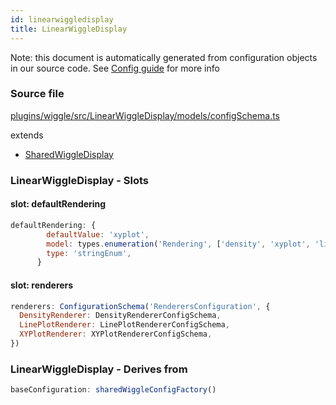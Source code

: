 ```yaml
---
id: linearwiggledisplay
title: LinearWiggleDisplay
---
```


Note: this document is automatically generated from configuration objects in our
source code. See [Config guide](/docs/config_guide) for more info

### Source file

[plugins/wiggle/src/LinearWiggleDisplay/models/configSchema.ts](https://github.com/GMOD/jbrowse-components/blob/main/plugins/wiggle/src/LinearWiggleDisplay/models/configSchema.ts)

extends

- [SharedWiggleDisplay](../sharedwiggledisplay)

### LinearWiggleDisplay - Slots

#### slot: defaultRendering

```js
defaultRendering: {
        defaultValue: 'xyplot',
        model: types.enumeration('Rendering', ['density', 'xyplot', 'line']),
        type: 'stringEnum',
      }
```

#### slot: renderers

```js
renderers: ConfigurationSchema('RenderersConfiguration', {
  DensityRenderer: DensityRendererConfigSchema,
  LinePlotRenderer: LinePlotRendererConfigSchema,
  XYPlotRenderer: XYPlotRendererConfigSchema,
})
```

### LinearWiggleDisplay - Derives from

```js
baseConfiguration: sharedWiggleConfigFactory()
```
